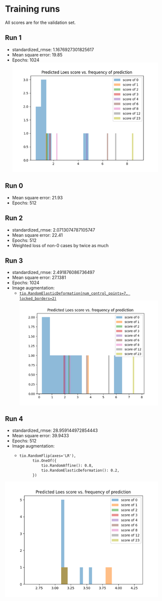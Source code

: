 # Training runs

All scores are for the validation set.

## Run 1
* standardized_rmse: 1.1676927301825617
* Mean square error: 19.85
* Epochs: 1024
![Loes score predictions](./loes_score_prediction_run01.png "Loes score predictions")

## Run 0

* Mean square error: 21.93
* Epochs: 512

## Run 2

* standardized_rmse: 2.0713074787105747
* Mean square error: 22.41
* Epochs: 512
* Weighted loss of non-0 cases by twice as much

## Run 3

* standardized_rmse: 2.491876086736497
* Mean square error: 27.1381
* Epochs: 1024
* Image augmentation: 
    * [`tio.RandomElasticDeformation(num_control_points=7, locked_borders=2)`](https://torchio.readthedocs.io/transforms/augmentation.html#randomelasticdeformation)
![Loes score predictions](./loes_score_prediction_run03.png "Loes score predictions")

## Run 4

* standardized_rmse: 28.959144972854443
* Mean square error: 39.9433
* Epochs: 512
* Image augmentation: 
    *     tio.RandomFlip(axes='LR'),
                tio.OneOf({
                    tio.RandomAffine(): 0.8,
                    tio.RandomElasticDeformation(): 0.2,
                })

![Loes score predictions](./loes_score_prediction_run04.png "Loes score predictions")
